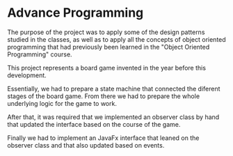 # Advance Programming

The purpose of the project was to apply some of the design patterns studied in the classes, as well as to apply all the concepts of object
oriented programming that had previously been learned in the "Object Oriented Programming" course.

This project represents a board game invented in the year before this development.

Essentially, we had to prepare a state machine that connected the diferent stages of the board game.
From there we had to prepare the whole underlying logic for the game to work.

After that, it was required that we implemented an observer class by hand that updated the interface based on the course of the game.

Finally we had to implement an JavaFx interface that leaned on the observer class and that also updated based on events.

